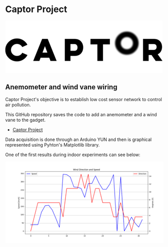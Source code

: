 # Captor Project

![Logo](logo.png)

## Anemometer and wind vane wiring

Captor Project's objective is to establish low cost sensor network to control air pollution.

This GitHub repository saves the code to add an anemometer and a wind vane to the gadget.

* [Captor Project](https://www.captor-project.eu/es/)

Data acquisition is done through an Arduino YUN and then is graphical represented using Pyhton's Matplotlib library.

One of the first results during indoor experiments can see below:

![Experiment 1](Report/img/testFullInEN.png)
